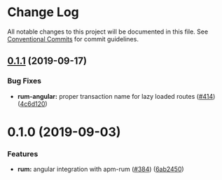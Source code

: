 # Change Log

All notable changes to this project will be documented in this file.
See [Conventional Commits](https://conventionalcommits.org) for commit guidelines.

## [0.1.1](https://github.com/elastic/apm-agent-rum-js/compare/@elastic/apm-rum-angular@0.1.0...@elastic/apm-rum-angular@0.1.1) (2019-09-17)


### Bug Fixes

* **rum-angular:** proper transaction name for lazy loaded routes ([#414](https://github.com/elastic/apm-agent-rum-js/issues/414)) ([4c6d120](https://github.com/elastic/apm-agent-rum-js/commit/4c6d120))





# 0.1.0 (2019-09-03)


### Features

* **rum:** angular integration with apm-rum ([#384](https://github.com/elastic/apm-agent-rum-js/issues/384)) ([6ab2450](https://github.com/elastic/apm-agent-rum-js/commit/6ab2450))
